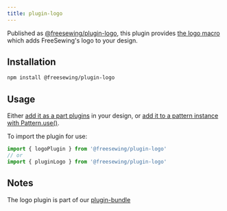 ```yaml
---
title: plugin-logo
---
```


Published as [@freesewing/plugin-logo][1], this plugin provides [the logo
macro](/reference/macros/logo) which adds FreeSewing's logo to your
design.

## Installation

```sh
npm install @freesewing/plugin-logo
```

## Usage

Either [add it as a part plugins](/reference/api/part/config/plugins) in your
design, or [add it to a pattern instance with
Pattern.use()](/reference/api/pattern/use).

To import the plugin for use:
```js
import { logoPlugin } from '@freesewing/plugin-logo'
// or
import { pluginLogo } from '@freesewing/plugin-logo'
```

## Notes

The logo plugin is part of our [plugin-bundle](/reference/plugins/bundle)

[1]: https://www.npmjs.com/package/@freesewing/plugin-logo
